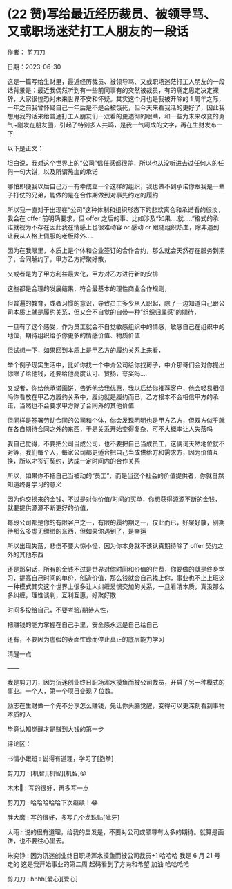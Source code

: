 
# (22 赞)写给最近经历裁员、被领导骂、又或职场迷茫打工人朋友的一段话

作者：  剪刀刀

日期：2023-06-30

这是一篇写给生财里，最近经历裁员、被领导骂、又或职场迷茫打工人朋友的一段话背景是：最近我偶然听到有一些前同事有的突然被裁员，有的痛定思定决定裸辞，大家很惶恐对未来世界不安和怀疑。其实这个月也是我被开除的 1 周年之际，一年之前我曾怀疑自己一年后是不是会被饿死，但今天来看我活的更好了，因此我想用我的话来给普通打工人朋友们一双看的更透彻的眼睛，和一些为未来改变的勇气~刚发在朋友圈，引起了特别多人共鸣，是我一气呵成的文字，再在生财发布一下

以下是正文：

坦白说，我对这个世界上的“公司”信任感都很差，所以也从没听进去过任何人的任何一句大饼，以及所谓热血的承诺

哪怕即便我以后自己万一有幸成立一个这样的组织，我也做不到承诺你跟我是一辈子打仗的兄弟，能做的是在合作期做到对事先约定的履约

所以我一直对于出现在“公司”这种体制和组织形态下的悲欢离合和承诺看的很淡，我会在 offer 前明确要求，但 offer 之后的事、比如涉及“如果....就.....”格式的承诺就视为不存在因此我在情感上也很难动容 or 感动 or 跟随组织热血，除非遇到让我从人格上佩服的老板除外....

因为在我眼里，本质上是个体和企业签订的合作合约，那么就会天然存在服务到期了，合同解约了，甲方乙方好聚好散，

又或者是为了甲方利益最大化，甲方对乙方进行新的安排

这些都是合理的发展结果，符合最基本的理性商业合作规则，

但普遍的教育，或者习惯的意识，导致员工多少从入职起，除了一边知道自己跟公司本质上就是履约关系，但又会不自觉的自带一种“组织归属感”的期待，

一旦有了这个感受，作为员工就会不自觉敏感组织中的情感，敏感自己在组织中的地位，期待组织给予你更多的情感价值、物质价值

 

 

但试想一下，如果回到本质上是甲乙方的履约关系上来看，

举个例子现实生活中，比如你找一个中介公司给你找房子，中介那哥们会对你提出你除了给他钱，还要给他高度认可、赞扬，夸奖吗....

又或者，你给他承诺画饼，告诉他给我优惠，我以后给你推荐客户，他会轻易相信吗你看放在甲乙方履约关系中，履约就是履约而已，乙方根本不会相信甲方的承诺，当然也不会要求甲方除了合同外的其他价值

但同样是签署劳动合同的公司和个体，你会发现明明也是甲方乙方，但双方似乎就在各自期待合同之外的东西，于是关系开始变得复杂，可不大概率让人失落吗

我自己觉得，不要把公司当成公司，也不要把自己当成员工，这俩词天然地位就不对等，我们每个人，每家公司都更适合把自己当成供给方和需求方，因为价值互换，所以才签订契约，达成一定时间内的合作关系

所以，如果你不把自己当被动的“员工”，而是当这个社会的价值提供者，你就自然知道终身学习的意义

因为你交换来的金钱、不过是对你价值/时间的买单，你想获得源源不断的金钱，就要提供源源不断更好的价值，

每段公司都是你的有限客户之一，有限的履约期之一，仅此而已，好聚好散，别期待那么多虚无缥缈的东西，但如果你遇到了，是幸运

所以出现失落，悲伤不要大惊小怪，因为你本身就不该认真期待除了 offer 契约之外的其他东西

还是那句话，所有的金钱不过是世界对你时间和价值的付费，你要做的就是终身学习，提高自己时间的单价，创造价值，那么钱就会自己找上你，事业也不止上班这一种模式其实这个世界上很多让人纠缠爱恨交加的关系，一旦看清本质，真没那么多纠缠，理性谈判，互利互惠，好聚好散

时间多投给自己，不要考验/期待人性，

把赚钱的能力掌握在自己手里，安全感永远是自己给自己

还有，不要因为虚假的表面忙碌而停止真正的底层能力学习

清醒一点

 

 

——

我是剪刀刀，因为沉迷创业终日职场浑水摸鱼而被公司裁员，开启了另一种模式的事业。一个人，第一个项目变现 7 位数。

励志在生财做一个先不分享怎么赚钱，先让你头脑觉醒，变得可以更深刻看到事物本质的人

毕竟认知觉醒才是赚到大钱的第一步

评论区：

书情小跟班 : 说得有道理，学习了[抱拳]

剪刀刀 : [机智][机智][机智]😝

木木🍣 : 写的很好，再多写一点

剪刀刀 : 哈哈哈哈哈下次继续！😂

胖大魔 : 写的很好，多写几个龙珠贴[呲牙]

大雨 : 说的很有道理，给我的启发是，不要对公司或领导有太多的期待。就算是画饼，也不要往心里去。

朱奕铮 : 因为沉迷创业终日职场浑水摸鱼而被公司裁员+1 哈哈哈  我是 6 月 21 号走的  这是我开始事业的第二周  起码看到了方向和希望  加油  哈哈哈哈

剪刀刀 : hhhh[爱心][爱心]
